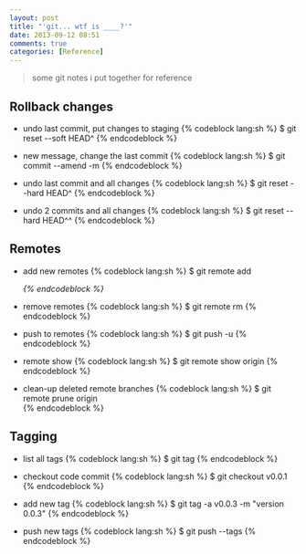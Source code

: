 ```yaml
---
layout: post
title: "'git... wtf is ____?'"
date: 2013-09-12 08:51
comments: true
categories: [Reference]
---
```


> some git notes i put together for reference


## Rollback changes
- undo last commit, put changes to staging
{% codeblock lang:sh %}
$ git reset --soft HEAD^
{% endcodeblock %}

- new message, change the last commit
{% codeblock lang:sh %}
$ git commit --amend -m 
{% endcodeblock %}

- undo last commit and all changes
{% codeblock lang:sh %}
$ git reset --hard HEAD^ 
{% endcodeblock %}

- undo 2 commits and all changes
{% codeblock lang:sh %}
$ git reset --hard HEAD^^ 
{% endcodeblock %}

## Remotes
- add new remotes
{% codeblock lang:sh %}
$ git remote add <name> <address>
{% endcodeblock %}

- remove remotes
{% codeblock lang:sh %}
$ git remote rm <name>
{% endcodeblock %}

- push to remotes
{% codeblock lang:sh %}
$ git push -u <name> <branch>
{% endcodeblock %}

- remote show
{% codeblock lang:sh %}
$ git remote show origin
{% endcodeblock %}

- clean-up deleted remote branches
{% codeblock lang:sh %}
$ git remote prune origin    
{% endcodeblock %}


## Tagging
- list all tags
{% codeblock lang:sh %}
$ git tag
{% endcodeblock %}

- checkout code commit
{% codeblock lang:sh %}
$ git checkout v0.0.1
{% endcodeblock %}

- add new tag
{% codeblock lang:sh %}
$ git tag -a v0.0.3 -m "version 0.0.3"
{% endcodeblock %}

- push new tags
{% codeblock lang:sh %}
$ git push --tags
{% endcodeblock %}
